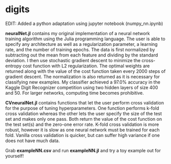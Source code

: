 # digits

EDIT: Added a python adaptation using jupyter notebook (numpy_nn.ipynb)

**neuralNet.jl** contains my original implementation of a neural network training algorithm using the Julia programming language.  The user is able to specify any architecture as well as a regularization parameter, a learning rate, and the number of training epochs.  The data is first normalized by subtracting out the mean from each feature and dividing by the standard deviation.  I then use stochastic gradient descent to minimize the cross-entropy cost function with L2 regularization.  The optimal weights are returned along with the value of the cost function taken every 2000 steps of gradient descent.  The normalization is also returned as it is necessary for classifying new examples.  My classifier achieved a 97.0% accuracy in the Kaggle Digit Recognizer competition using two hidden layers of size 400 and 50.  For larger networks, computing time becomes prohibitive.

**CVneuralNet.jl** contains functions that let the user perform cross validation for the purpose of tuning hyperparameters.  One function performs k-fold cross validation whereas the other lets the user specify the size of the test set and makes only one pass.  Both return the value of the cost function on the test set(s) and the zero-one error rate.  K-fold cross validation is more robust, however it is slow as one neural network must be trained for each fold.  Vanilla cross validation is quicker, but can suffer high variance if one does not have much data.

Grab **exampleNN.csv** and run **exampleNN.jl** and try a toy example out for yourself!
